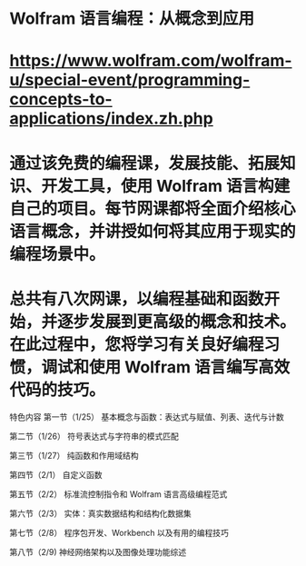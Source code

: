 # Wolfram 语言编程：从概念到应用
# https://www.wolfram.com/wolfram-u/special-event/programming-concepts-to-applications/index.zh.php

# 通过该免费的编程课，发展技能、拓展知识、开发工具，使用 Wolfram 语言构建自己的项目。每节网课都将全面介绍核心语言概念，并讲授如何将其应用于现实的编程场景中。

# 总共有八次网课，以编程基础和函数开始，并逐步发展到更高级的概念和技术。在此过程中，您将学习有关良好编程习惯，调试和使用 Wolfram 语言编写高效代码的技巧。

特色内容
第一节（1/25）
基本概念与函数：表达式与赋值、列表、迭代与计数

第二节（1/26）
符号表达式与字符串的模式匹配

第三节（1/27）
纯函数和作用域结构

第四节（2/1）
自定义函数

第五节（2/2）
标准流控制指令和 Wolfram 语言高级编程范式

第六节（2/3）
实体：真实数据结构和结构化数据集

第七节（2/8）
程序包开发、Workbench 以及有用的编程技巧

第八节（2/9)
神经网络架构以及图像处理功能综述
